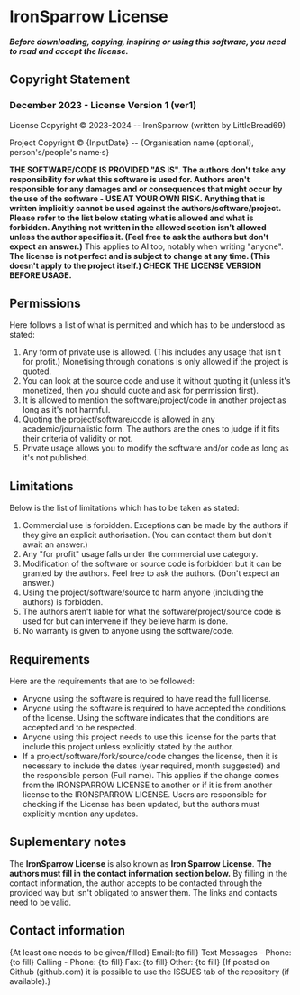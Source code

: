 # IronSparrow License

***Before downloading, copying, inspiring or using this software, you need to read and accept the license.***

## Copyright Statement

### December 2023 - License Version 1 (ver1)

License Copyright © 2023-2024 -- IronSparrow (written by LittleBread69)

Project Copyright © {InputDate} -- {Organisation name (optional), person's/people's name·s}

**THE SOFTWARE/CODE IS PROVIDED "AS IS".  The authors don't take any responsibility for what this software is used for. Authors aren't responsible for any damages and or consequences that might occur by the use of the software - USE AT YOUR OWN RISK. Anything that is written implicitly cannot be used against the authors/software/project. Please refer to the list below stating what is allowed and what is forbidden. Anything not written in the allowed section isn't allowed unless the author specifies it. (Feel free to ask the authors but don't expect an answer.)**
This applies to AI too, notably when writing "anyone".
**The license is not perfect and is subject to change at any time. (This doesn't apply to the project itself.) CHECK THE LICENSE VERSION BEFORE USAGE.**

## Permissions

Here follows a list of what is permitted and which has to be understood as stated:

 1. Any form of private use is allowed. (This includes any usage that isn't for profit.) Monetising through donations is only allowed if the project is quoted.
 2. You can look at the source code and use it without quoting it (unless it's monetized, then you should quote and ask for permission first).
 3. It is allowed to mention the software/project/code in another project as long as it's not harmful.
 4. Quoting the project/software/code is allowed in any academic/journalistic form. The authors are the ones to judge if it fits their criteria of validity or not.
 5. Private usage allows you to modify the software and/or code as long as it's not published.

## Limitations

Below is the list of limitations which has to be taken as stated:

 1. Commercial use is forbidden. Exceptions can be made by the authors if they give an explicit authorisation. (You can contact them but don't await an answer.)
 2. Any "for profit" usage falls under the commercial use category.
 3. Modification of the software or source code is forbidden but it can be granted by the authors. Feel free to ask the authors. (Don't expect an answer.)
 4. Using the project/software/source to harm anyone (including the authors) is forbidden.
 5. The authors aren't liable for what the software/project/source code is used for but can intervene if they believe harm is done.
 6. No warranty is given to anyone using the software/code.

## Requirements

Here are the requirements that are to be followed:

- Anyone using the software is required to have read the full license.
- Anyone using the software is required to have accepted the conditions of the license. Using the software indicates that the conditions are accepted and to be respected.
- Anyone using this project needs to use this license for the parts that include this project unless explicitly stated by the author.
- If a project/software/fork/source/code changes the license, then it is necessary to include the dates (year required, month suggested) and the responsible person (Full name). This applies if the change comes from the IRONSPARROW LICENSE to another or if it is from another license to the IRONSPARROW LICENSE. Users are responsible for checking if the License has been updated, but the authors must explicitly mention any updates.

## Suplementary notes

The **IronSparrow License** is also known as **Iron Sparrow License**.
**The authors must fill in the contact information section below.**
By filling in the contact information, the author accepts to be contacted through the provided way but isn't obligated to answer them. The links and contacts need to be valid.

## Contact information

{At least one needs to be given/filled}
Email:{to fill}
Text Messages - Phone:{to fill}
Calling - Phone: {to fill}
Fax: {to fill}
Other: {to fill}
{If posted on Github (github.com) it is possible to use the ISSUES tab of the repository (if available).}
